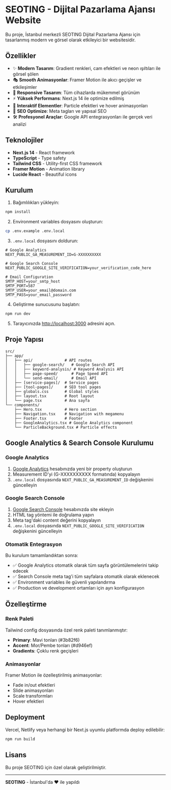 
# SEOTING - Dijital Pazarlama Ajansı Website

Bu proje, İstanbul merkezli SEOTING Dijital Pazarlama Ajansı için tasarlanmış modern ve görsel olarak etkileyici bir websitesidir.

## Özellikler

- ✨ **Modern Tasarım**: Gradient renkleri, cam efektleri ve neon ışıltıları ile görsel şölen
- 🎭 **Smooth Animasyonlar**: Framer Motion ile akıcı geçişler ve etkileşimler
- 📱 **Responsive Tasarım**: Tüm cihazlarda mükemmel görünüm
- ⚡ **Yüksek Performans**: Next.js 14 ile optimize edilmiş
- 🎨 **Interaktif Elementler**: Particle efektleri ve hover animasyonları
- 🌟 **SEO Optimize**: Meta tagları ve yapısal SEO
- 🛠️ **Profesyonel Araçlar**: Google API entegrasyonları ile gerçek veri analizi

## Teknolojiler

- **Next.js 14** - React framework
- **TypeScript** - Type safety
- **Tailwind CSS** - Utility-first CSS framework
- **Framer Motion** - Animation library
- **Lucide React** - Beautiful icons

## Kurulum

1. Bağımlılıkları yükleyin:
```bash
npm install
```

2. Environment variables dosyasını oluşturun:
```bash
cp .env.example .env.local
```

3. `.env.local` dosyasını doldurun:
```env
# Google Analytics
NEXT_PUBLIC_GA_MEASUREMENT_ID=G-XXXXXXXXXX

# Google Search Console
NEXT_PUBLIC_GOOGLE_SITE_VERIFICATION=your_verification_code_here

# Email Configuration
SMTP_HOST=your_smtp_host
SMTP_PORT=587
SMTP_USER=your_email@domain.com
SMTP_PASS=your_email_password
```

4. Geliştirme sunucusunu başlatın:
```bash
npm run dev
```

5. Tarayıcınızda [http://localhost:3000](http://localhost:3000) adresini açın.

## Proje Yapısı

```
src/
├── app/
│   ├── api/              # API routes
│   │   ├── google-search/   # Google Search API
│   │   ├── keyword-analysis/ # Keyword Analysis API
│   │   ├── page-speed/      # Page Speed API
│   │   └── send-email/      # Email API
│   ├── [service-pages]/  # Service pages
│   ├── [tool-pages]/     # SEO tool pages
│   ├── globals.css       # Global styles
│   ├── layout.tsx        # Root layout
│   └── page.tsx          # Ana sayfa
└── components/
    ├── Hero.tsx          # Hero section
    ├── Navigation.tsx    # Navigation with megamenu
    ├── Footer.tsx        # Footer
    ├── GoogleAnalytics.tsx # Google Analytics component
    └── ParticleBackground.tsx # Particle effects
```

## Google Analytics & Search Console Kurulumu

### Google Analytics

1. [Google Analytics](https://analytics.google.com/) hesabınızda yeni bir property oluşturun
2. Measurement ID'yi (G-XXXXXXXXXX formatında) kopyalayın
3. `.env.local` dosyasında `NEXT_PUBLIC_GA_MEASUREMENT_ID` değişkenini güncelleyin

### Google Search Console

1. [Google Search Console](https://search.google.com/search-console/) hesabınızda site ekleyin
2. HTML tag yöntemi ile doğrulama yapın
3. Meta tag'daki content değerini kopyalayın
4. `.env.local` dosyasında `NEXT_PUBLIC_GOOGLE_SITE_VERIFICATION` değişkenini güncelleyin

### Otomatik Entegrasyon

Bu kurulum tamamlandıktan sonra:
- ✅ Google Analytics otomatik olarak tüm sayfa görüntülemelerini takip edecek
- ✅ Search Console meta tag'i tüm sayfalara otomatik olarak eklenecek
- ✅ Environment variables ile güvenli yapılandırma
- ✅ Production ve development ortamları için ayrı konfigurasyon

## Özelleştirme

### Renk Paleti
Tailwind config dosyasında özel renk paleti tanımlanmıştır:
- **Primary**: Mavi tonları (#3b82f6)
- **Accent**: Mor/Pembe tonları (#d946ef)
- **Gradients**: Çoklu renk geçişleri

### Animasyonlar
Framer Motion ile özelleştirilmiş animasyonlar:
- Fade in/out efektleri
- Slide animasyonları
- Scale transformları
- Hover efektleri

## Deployment

Vercel, Netlify veya herhangi bir Next.js uyumlu platformda deploy edilebilir:

```bash
npm run build
```

## Lisans

Bu proje SEOTING için özel olarak geliştirilmiştir.

---

**SEOTING** - İstanbul'da ❤️ ile yapıldı

